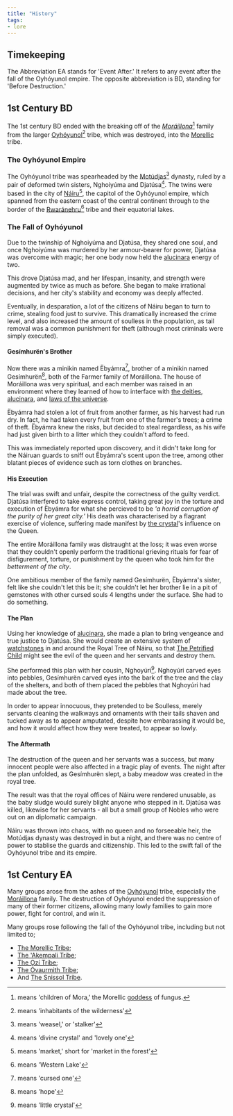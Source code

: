 ```yaml
---
title: "History"
tags:
- lore
---
```

## Timekeeping
The Abbreviation EA stands for 'Event After.' It refers to any event after the fall of the Oyhóyunol empire. The opposite abbreviation is BD, standing for 'Before Destruction.'

## 1st Century BD
The 1st century BD ended with the breaking off of the [*Moráillona*](cultures/morellic.md)[^1] family from the larger [Oyhóyunol](lore/c1bd/oyhoyunol-tribe.md)[^2] tribe, which was destroyed, into the [Morellic](lore/c1ea/morellic-tribe.md) tribe.

### The Oyhóyunol Empire
The Oyhóyunol tribe was spearheaded by the [Motúdjas](lore/c1bd/families/motudjas-family.md)[^3] dynasty, ruled by a pair of deformed twin sisters, Nghoiyúma and Djatúsa[^4]. The twins were based in the city of [Náiru](locations/nairu.md)[^5], the capitol of the Oyhóyunol empire, which spanned from the eastern coast of the central continent through to the border of the [Rwaránehru](lore/c1bd/rwaranehru-tribe.md)[^6] tribe and their equatorial lakes.

### The Fall of Oyhóyunol
Due to the twinship of Nghoiyúma and Djatúsa, they shared one soul, and once Nghoiyúma was murdered by her armour-bearer for power, Djatúsa was overcome with magic; her one body now held the [alucinara](phenomena/alucinara.md) energy of two.

This drove Djatúsa mad, and her lifespan, insanity, and strength were augmented by twice as much as before. She began to make irrational decisions, and her city's stability and economy was deeply affected.

Eventually, in desparation, a lot of the citizens of Náiru began to turn to crime, stealing food just to survive. This dramatically increased the crime level, and also increased the amount of soulless in the population, as tail removal was a common punishment for theft (although most criminals were simply executed).

#### Gesímhurën's Brother
Now there was a minikin named Ëbyámra[^7], brother of a minikin named Gesímhurën[^8], both of the Farmer family of Moráillona. The house of Moráillona was very spiritual, and each member was raised in an environment where they learned of how to interface with [the deities](deities/deities.md), [alucinara](phenomena/alucinara.md), and [laws of the universe](phenomena/natural-laws.md).

Ëbyámra had stolen a lot of fruit from another farmer, as his harvest had run dry. In fact, he had taken every fruit from one of the farmer's trees; a crime of theft. Ëbyámra knew the risks, but decided to steal regardless, as his wife had just given birth to a litter which they couldn't afford to feed.

This was immediately reported upon discovery, and it didn't take long for the Náiruan guards to sniff out Ëbyámra's scent upon the tree, among other blatant pieces of evidence such as torn clothes on branches.

#### His Execution
The trial was swift and unfair, despite the correctness of the guilty verdict. Djatúsa interfered to take express control, taking great joy in the torture and execution of Ëbyámra for what she percieved to be *'a horrid corruption of the purity of her great city.'* His death was characterised by a flagrant exercise of violence, suffering made manifest by [the crystal](phenomena/alucinara.md)'s influence on the Queen.
 
The entire Moráillona family was distraught at the loss; it was even worse that they couldn't openly perform the traditional grieving rituals for fear of disfigurement, torture, or punishment by the queen who took him for the *betterment of the city*.

One ambitious member of the family named Gesímhurën, Ëbyámra's sister, felt like she couldn't let this be it; she couldn't let her brother lie in a pit of gemstones with other cursed souls 4 lengths under the surface. She had to do something.

#### The Plan
Using her knowledge of [alucinara](phenomena/alucinara.md), she made a plan to bring vengeance and true justice to Djatúsa. She would create an extensive system of [watchstones](phenomena/watchstones.md) in and around the Royal Tree of Náiru, so that [The Petrified Child](deities/the-petrified-child.md) might see the evil of the queen and her servants and destroy them.

She performed this plan with her cousin, Nghoyúri[^9]. Nghoyúri carved eyes into pebbles, Gesímhurën carved eyes into the bark of the tree and the clay of the shelters, and both of them placed the pebbles that Nghoyúri had made about the tree.

In order to appear innocuous, they pretended to be Soulless, merely servants cleaning the walkways and ornaments with their tails shaven and tucked away as to appear amputated, despite how embarassing it would be, and how it would affect how they were treated, to appear so lowly.

#### The Aftermath
The destruction of the queen and her servants was a success, but many innocent people were also affected in a tragic play of events. The night after the plan unfolded, as Gesímhurën slept, a baby meadow was created in the royal tree.

The result was that the royal offices of Náiru were rendered unusable, as the baby sludge would surely blight anyone who stepped in it. Djatúsa was killed, likewise for her servants - all but a small group of Nobles who were out on an diplomatic campaign.

Náiru was thrown into chaos, with no queen and no forseeable heir, the Motúdjas dynasty was destroyed in but a night, and there was no centre of power to stablise the guards and citizenship. This led to the swift fall of the Oyhóyunol tribe and its empire.

## 1st Century EA
Many groups arose from the ashes of the [Oyhóyunol](lore/c1bd/oyhoyunol-tribe.md) tribe, especially the [Moráillona](lore/c1bd/families/moraillona-family.md) family. The destruction of Oyhóyunol ended the suppression of many of their former citizens, allowing many lowly families to gain more power, fight for control, and win it.

Many groups rose following the fall of the Oyhóyunol tribe, including but not limited to;
- [The Morellic Tribe](lore/c1ea/morellic-tribe.md);
- [The 'Akempali Tribe](lore/c1ea/akempali-tribe.md);
- [The Ǫzí Tribe](lore/c1ea/Ǫzí-tribe.md);
- [The Ovaurmith Tribe](lore/c1ea/ovaurmith-tribe.md);
- And [The Snissol Tribe](lore/c1ea/snissol-tribe.md).

[^1]: means 'children of Mora,' the Morellic [goddess](deities/deities.md) of fungus.
[^2]: means 'inhabitants of the wilderness'
[^3]: means 'weasel,' or 'stalker'
[^4]: means 'divine crystal' and 'lovely one'
[^5]: means 'market,' short for 'market in the forest'
[^6]: means 'Western Lake'
[^7]: means 'cursed one'
[^8]: means 'hope'
[^9]: means 'little crystal'